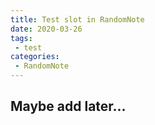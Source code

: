 ```yaml
---
title: Test slot in RandomNote
date: 2020-03-26
tags:
 - test
categories: 
 - RandomNote
---
```

## Maybe add later...